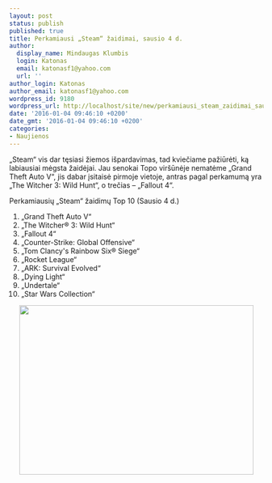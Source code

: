 ```yaml
---
layout: post
status: publish
published: true
title: Perkamiausi „Steam“ žaidimai, sausio 4 d.
author:
  display_name: Mindaugas Klumbis
  login: Katonas
  email: katonasf1@yahoo.com
  url: ''
author_login: Katonas
author_email: katonasf1@yahoo.com
wordpress_id: 9180
wordpress_url: http://localhost/site/new/perkamiausi_steam_zaidimai_sausio_4_d/
date: '2016-01-04 09:46:10 +0200'
date_gmt: '2016-01-04 09:46:10 +0200'
categories:
- Naujienos
---
```

<p>
	&bdquo;Steam&ldquo; vis dar tęsiasi žiemos i&scaron;pardavimas, tad kviečiame pažiūrėti, ką labiausiai mėgsta žaidėjai. Jau senokai Topo vir&scaron;ūnėje nematėme &bdquo;Grand Theft Auto V&ldquo;, jis dabar įsitaisė pirmoje vietoje, antras pagal perkamumą yra &bdquo;The Witcher 3: Wild Hunt&ldquo;, o trečias &ndash; &bdquo;Fallout 4&ldquo;.</p>
<p>
	Perkamiausių &bdquo;Steam&ldquo; žaidimų Top 10 (Sausio 4 d.)</p>
<ol>
<li>
		&bdquo;Grand Theft Auto V&ldquo;</li>
<li>
		&bdquo;The Witcher&reg; 3: Wild Hunt&ldquo;</li>
<li>
		&bdquo;Fallout 4&ldquo;</li>
<li>
		&bdquo;Counter-Strike: Global Offensive&ldquo;</li>
<li>
		&bdquo;Tom Clancy&#39;s Rainbow Six&reg; Siege&ldquo;</li>
<li>
		&bdquo;Rocket League&ldquo;</li>
<li>
		&bdquo;ARK: Survival Evolved&ldquo;</li>
<li>
		&bdquo;Dying Light&ldquo;</li>
<li>
		&bdquo;Undertale&ldquo;</li>
<li>
		&bdquo;Star Wars Collection&ldquo;</li>
</ol>
<p style="text-align: center;">
	<a href="http://store.steampowered.com/search/?filter=topsellers"><img alt="" src="http://technews.lt/userfiles/steam 01 04.JPG" style="width: 464px; height: 335px;" /></a></p>
